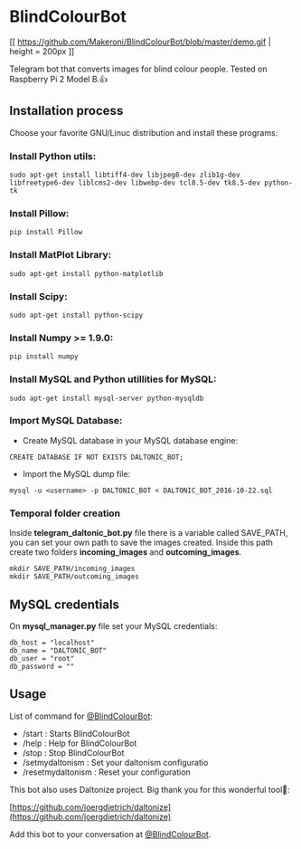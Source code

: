 # **BlindColourBot**

[[ https://github.com/Makeroni/BlindColourBot/blob/master/demo.gif | height = 200px ]]

Telegram bot that converts images for blind colour people. Tested on Raspberry Pi 2 Model B.:+1:

## Installation process

Choose your favorite GNU/Linuc distribution and install these programs:

### Install Python utils:

```
sudo apt-get install libtiff4-dev libjpeg8-dev zlib1g-dev libfreetype6-dev liblcms2-dev libwebp-dev tcl8.5-dev tk8.5-dev python-tk
```

### Install Pillow:

```
pip install Pillow
```

### Install MatPlot Library:

```
sudo apt-get install python-matplotlib
```

### Install Scipy:

```
sudo apt-get install python-scipy
```

### Install Numpy >= 1.9.0:

```
pip install numpy
```

### Install MySQL and Python utillities for MySQL:

```
sudo apt-get install mysql-server python-mysqldb
```

### Import MySQL Database:

* Create MySQL database in your MySQL database engine:

```
CREATE DATABASE IF NOT EXISTS DALTONIC_BOT;
```

* Import the MySQL dump file:

```
mysql -u <username> -p DALTONIC_BOT < DALTONIC_BOT_2016-10-22.sql
```

### Temporal folder creation

Inside **telegram_daltonic_bot.py** file there is a variable called SAVE_PATH, you can set your own path to save the images created. Inside this path create two folders **incoming_images** and **outcoming_images**.

```
mkdir SAVE_PATH/incoming_images
mkdir SAVE_PATH/outcoming_images
```

## MySQL credentials

On **mysql_manager.py** file set your MySQL credentials:

```
db_host = "localhost"
db_name = "DALTONIC_BOT"
db_user = "root"
db_password = ""
```

## Usage

List of command for [@BlindColourBot](https://telegram.me/BlindColourBot):

* /start : Starts BlindColourBot
* /help : Help for BlindColourBot
* /stop : Stop BlindColourBot
* /setmydaltonism : Set your daltonism configuratio
* /resetmydaltonism : Reset your configuration

This bot also uses Daltonize project. Big thank you for this wonderful tool:heartbeat::

[https://github.com/joergdietrich/daltonize](https://github.com/joergdietrich/daltonize)

Add this bot to your conversation at [@BlindColourBot](https://telegram.me/BlindColourBot).
